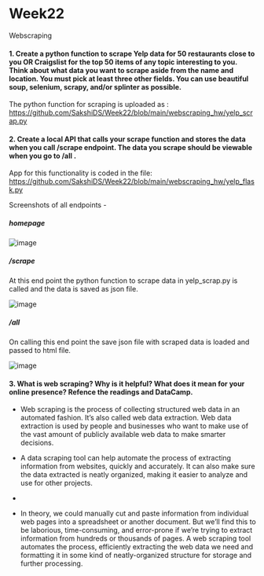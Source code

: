 # Week22
Webscraping

#### 1.	Create a python function to scrape Yelp data for 50 restaurants close to you OR Craigslist for the top 50 items of any topic interesting to you. Think about what data you want to scrape aside from the name and location. You must pick at least three other fields. You can use beautiful soup, selenium, scrapy, and/or splinter as possible.
The python function for scraping is uploaded as : https://github.com/SakshiDS/Week22/blob/main/webscraping_hw/yelp_scrap.py

#### 2.	Create a local API that calls your scrape function and stores the data when you call /scrape endpoint. The data you scrape should be viewable when you go to /all .
App for this functionality is coded in the file: https://github.com/SakshiDS/Week22/blob/main/webscraping_hw/yelp_flask.py

Screenshots of all endpoints - 
##### homepage
![image](https://user-images.githubusercontent.com/90784468/156541326-14fa0cac-3d6e-42cd-9b37-2b1fa2b374cd.png)

##### /scrape
At this end point the python function to scrape data in yelp_scrap.py is called and the data is saved as json file.

![image](https://user-images.githubusercontent.com/90784468/156541276-ac184fe2-b7b8-4dc3-83c6-167c2df0c967.png)

##### /all
On calling this end point the save json file with scraped data is loaded and passed to html file.

![image](https://user-images.githubusercontent.com/90784468/156541201-11fc8a47-9554-4971-93b7-93394fcc3288.png)

#### 3.	What is web scraping? Why is it helpful? What does it mean for your online presence? Refence the readings and DataCamp. 
* Web scraping is the process of collecting structured web data in an automated fashion. It’s also called web data extraction. Web data extraction is used by people and businesses who want to make use of the vast amount of publicly available web data to make smarter decisions.

* A data scraping tool can help automate the process of extracting information from websites, quickly and accurately. It can also make sure the data extracted is neatly organized, making it easier to analyze and use for other projects. 
* 
* In theory, we could manually cut and paste information from individual web pages into a spreadsheet or another document. But we’ll find this to be laborious, time-consuming, and error-prone if we’re trying to extract information from hundreds or thousands of pages. A web scraping tool automates the process, efficiently extracting the web data we need and formatting it in some kind of neatly-organized structure for storage and further processing.
